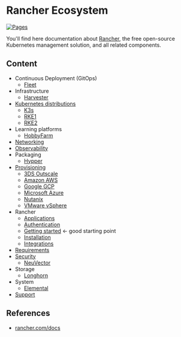 # Rancher Ecosystem

[![Pages](https://github.com/devpro/rancher-ecosystem/actions/workflows/pages.yml/badge.svg)](https://github.com/devpro/rancher-ecosystem/actions/workflows/pages.yml)

You'll find here documentation about [Rancher](https://rancher.com/), the free open-source Kubernetes management solution, and all related components.

## Content

* Continuous Deployment (GitOps)
  * [Fleet](docs/fleet.md)
* Infrastructure
  * [Harvester](docs/harvester.md)
* [Kubernetes distributions](docs/k8s-distro.md)
  * [K3s](docs/k3s.md)
  * [RKE1](docs/rke.md)
  * [RKE2](docs/rke2.md)
* Learning platforms
  * [HobbyFarm](docs/hobbyfarm.md)
* [Networking](docs/networking.md)
* [Observability](docs/observability.md)
* Packaging
  * [Hypper](docs/hypper.md)
* [Provisioning](docs/provisioning.md)
  * [3DS Outscale](docs/providers/3ds-outscale.md)
  * [Amazon AWS](docs/providers/amazon-aws.md)
  * [Google GCP](docs/providers/google-gcp.md)
  * [Microsoft Azure](docs/providers/microsoft-azure.md)
  * [Nutanix](docs/providers/nutanix.md)
  * [VMware vSphere](docs/providers/wmware-vsphere.md)
* Rancher
  * [Applications](docs/rancher-apps.md)
  * [Authentication](docs/rancher-authentication.md)
  * [Getting started](docs/getting-started.md) ← good starting point
  * [Installation](docs/rancher-installation.md)
  * [Integrations](docs/rancher-integrations.md)
* [Requirements](docs/requirements.md)
* [Security](docs/security.md)
  * [NeuVector](docs/neuvector.md)
* Storage
  * [Longhorn](docs/longhorn.md)
* System
  * [Elemental](docs/elemental.md)
* [Support](docs/support.md)

## References

* [rancher.com/docs](https://docs.ranchermanager.rancher.io/)

